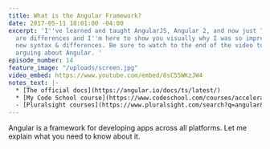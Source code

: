 ```yaml
---
title: What is the Angular Framework?
date: 2017-05-11 18:01:00 -04:00
excerpt: 'I''ve learned and taught AngularJS, Angular 2, and now just "Angular". There
  are differences and I''m here to show you visually why I was so impressed by the
  new syntax & differences. Be sure to watch to the end of the video to watch my kids
  arguing about Angular. '
episode_number: 14
feature_image: "/uploads/screen.jpg"
video_embed: https://www.youtube.com/embed/8sC55WKzJW4
notes_text: |-
  * [The official docs](https://angular.io/docs/ts/latest/)
  * [My Code School course](https://www.codeschool.com/courses/accelerating-through-angular)
  - [Pluralsight courses](https://www.pluralsight.com/search?q=angular&clm_id=590a006fcd8708100012d49c&CLM_Id__c=590a006fcd8708100012d49c)
---
```


Angular is a framework for developing apps across all platforms.  Let me explain what you need to know about it.